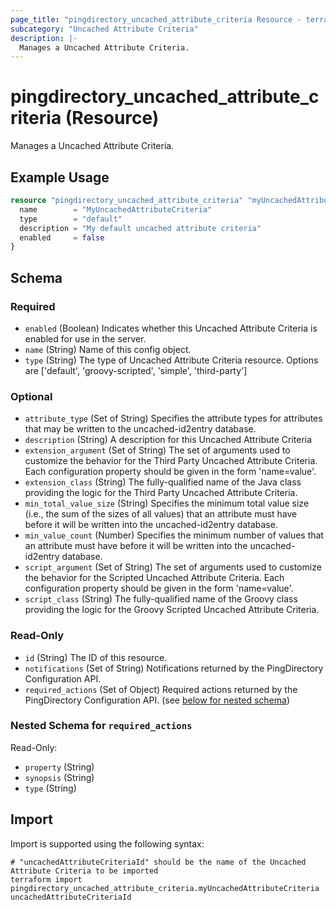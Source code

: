 ```yaml
---
page_title: "pingdirectory_uncached_attribute_criteria Resource - terraform-provider-pingdirectory"
subcategory: "Uncached Attribute Criteria"
description: |-
  Manages a Uncached Attribute Criteria.
---
```


# pingdirectory_uncached_attribute_criteria (Resource)

Manages a Uncached Attribute Criteria.

## Example Usage

```terraform
resource "pingdirectory_uncached_attribute_criteria" "myUncachedAttributeCriteria" {
  name        = "MyUncachedAttributeCriteria"
  type        = "default"
  description = "My default uncached attribute criteria"
  enabled     = false
}
```

<!-- schema generated by tfplugindocs -->
## Schema

### Required

- `enabled` (Boolean) Indicates whether this Uncached Attribute Criteria is enabled for use in the server.
- `name` (String) Name of this config object.
- `type` (String) The type of Uncached Attribute Criteria resource. Options are ['default', 'groovy-scripted', 'simple', 'third-party']

### Optional

- `attribute_type` (Set of String) Specifies the attribute types for attributes that may be written to the uncached-id2entry database.
- `description` (String) A description for this Uncached Attribute Criteria
- `extension_argument` (Set of String) The set of arguments used to customize the behavior for the Third Party Uncached Attribute Criteria. Each configuration property should be given in the form 'name=value'.
- `extension_class` (String) The fully-qualified name of the Java class providing the logic for the Third Party Uncached Attribute Criteria.
- `min_total_value_size` (String) Specifies the minimum total value size (i.e., the sum of the sizes of all values) that an attribute must have before it will be written into the uncached-id2entry database.
- `min_value_count` (Number) Specifies the minimum number of values that an attribute must have before it will be written into the uncached-id2entry database.
- `script_argument` (Set of String) The set of arguments used to customize the behavior for the Scripted Uncached Attribute Criteria. Each configuration property should be given in the form 'name=value'.
- `script_class` (String) The fully-qualified name of the Groovy class providing the logic for the Groovy Scripted Uncached Attribute Criteria.

### Read-Only

- `id` (String) The ID of this resource.
- `notifications` (Set of String) Notifications returned by the PingDirectory Configuration API.
- `required_actions` (Set of Object) Required actions returned by the PingDirectory Configuration API. (see [below for nested schema](#nestedatt--required_actions))

<a id="nestedatt--required_actions"></a>
### Nested Schema for `required_actions`

Read-Only:

- `property` (String)
- `synopsis` (String)
- `type` (String)

## Import

Import is supported using the following syntax:

```shell
# "uncachedAttributeCriteriaId" should be the name of the Uncached Attribute Criteria to be imported
terraform import pingdirectory_uncached_attribute_criteria.myUncachedAttributeCriteria uncachedAttributeCriteriaId
```

